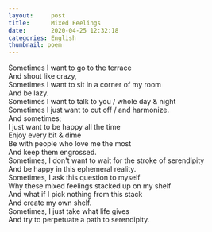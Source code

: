 ```yaml
---
layout:     post
title:      Mixed Feelings
date:       2020-04-25 12:32:18
categories: English
thumbnail: poem
---
```


Sometimes I want to go to the terrace   
And shout like crazy,  
Sometimes I want to sit in a corner of my room   
And be lazy.  
Sometimes I want to talk to you / whole day & night  
Sometimes I just want to cut off / and harmonize.  
And sometimes;  
I just want to be happy all the time  
Enjoy every bit & dime  
Be with people who love me the most  
And keep them engrossed.  
Sometimes, I don't want to wait for the stroke of serendipity  
And be happy in this ephemeral reality.  
Sometimes, I ask this question to myself  
Why these mixed feelings stacked up on my shelf   
And what if I pick nothing from this stack  
And create my own shelf.  
Sometimes, I just take what life gives  
And try to perpetuate a path to serendipity.  